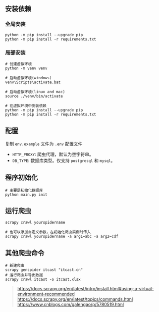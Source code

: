 ## 安装依赖

### 全局安装

```
python -m pip install --upgrade pip
python -m pip install -r requirements.txt
```

### 局部安装

```
# 创建虚拟环境
python -m venv venv

# 启动虚拟环境(windows)
venv\Scripts\activate.bat

# 启动虚拟环境(linux and mac)
source ./venv/bin/activate

# 在虚拟环境中安装依赖
python -m pip install --upgrade pip
python -m pip install -r requirements.txt
```

## 配置

复制 `env.example` 文件为 `.env` 配置文件

- `HTTP_PROXY`: 爬虫代理，默认为空字符串。
- `DB_TYPE`: 数据库类型。仅支持 `postgresql` 和 `mysql`。


## 程序初始化

```
# 主要是初始化数据库
python main.py init
```

## 运行爬虫

```
scrapy crawl yourspidername

# 也可以添加自定义参数，在初始化爬虫实例时传入
scrapy crawl yourspidername -a arg1=abc -a arg2=cdf
```

## 其他爬虫命令

```
# 新建爬虫
scrapy genspider itcast "itcast.cn"
# 运行爬虫并导出数据
scrapy crawl itcast -o itcast.xlsx
```

> https://docs.scrapy.org/en/latest/intro/install.html#using-a-virtual-environment-recommended
> https://docs.scrapy.org/en/latest/topics/commands.html
> https://www.cnblogs.com/galengao/p/5780519.html